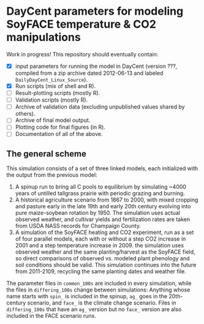 # DayCent parameters for modeling SoyFACE temperature & CO2 manipulations

Work in progress! This repository should eventually contain:

- [x] input parameters for running the model in DayCent (version ???, compiled from a zip archive dated 2012-06-13 and labeled `DailyDayCent_Linux_Source`).
- [X] Run scripts (mix of shell and R).
- [ ] Result-plotting scripts (mostly R).
- [ ] Validation scripts (mostly R).
- [ ] Archive of validation data (excluding unpublished values shared by others).
- [ ] Archive of final model output.
- [ ] Plotting code for final figures (in R).
- [ ] Documentation of all of the above.

## The general scheme

This simulation consists of a set of three linked models, each initialized with the output from the previous model:

1. A spinup run to bring all C pools to equilibrium by simulating ~4000 years of untilled tallgrass prairie with periodic grazing and burning.
2. A historical agriculture scenario from 1867 to 2000, with mixed cropping and pasture early in the late 19th and early 20th century evolving into pure maize-soybean rotation by 1950. The simulation uses actual observed weather, and cultivar yields and fertilization rates are taken from USDA NASS records for Champaign County.
3. A simulation of the SoyFACE heating and CO2 experiment, run as a set of four parallel models, each with or without a step CO2 increase in 2001 and a step temperature increase in 2009. the simulation uses observed weather and the same planting/harvest as the SoyFACE field, so direct comparisons of observed vs. modeled plant phenology and soil conditions should be valid. This simulation continues into the future from 2011-2109, recycling the same planting dates and weather file.

The parameter files in `common_100s` are included in every simulation, while the files in `differing_100s` change between simulations: Anything whose name starts with `spin_` is included in the spinup, `ag_` goes in the 20th-century scenario, and `face_` is the climate change scenario. Files in `differing_100s` that have an `ag_` version but no `face_` version are also included in the FACE scenario runs.
